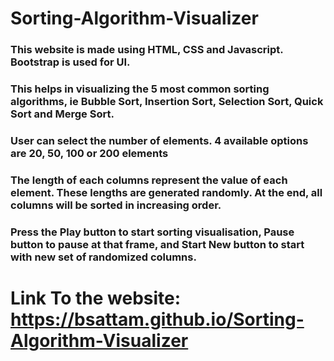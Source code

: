 # Sorting-Algorithm-Visualizer
### This website is made using HTML, CSS and Javascript. Bootstrap is used for UI. 
### This helps in visualizing the 5 most common sorting algorithms, ie Bubble Sort, Insertion Sort, Selection Sort, Quick Sort and Merge Sort.  
### User can select the number of elements. 4 available options are 20, 50, 100 or 200 elements
### The length of each columns represent the value of each element. These lengths are generated randomly. At the end, all columns will be sorted in increasing order.
### Press the Play button to start sorting visualisation, Pause button to pause at that frame, and Start New button to start with new set of randomized columns. 

# Link To the website: https://bsattam.github.io/Sorting-Algorithm-Visualizer

